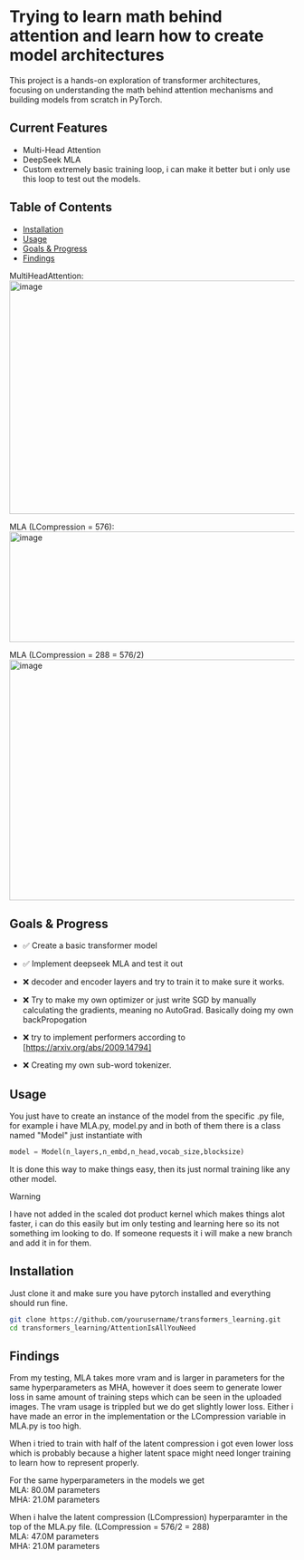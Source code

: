 # Trying to learn math behind attention and learn how to create model architectures
This project is a hands-on exploration of transformer architectures, focusing on understanding the math behind attention mechanisms and building models from scratch in PyTorch.    

## Current Features
- Multi-Head Attention
- DeepSeek MLA
- Custom extremely basic training loop, i can make it better but i only use this loop to test out the models.

## Table of Contents
- [Installation](#installation)
- [Usage](#usage)
- [Goals & Progress](#goals--progress)
- [Findings](#findings)

MultiHeadAttention:
<img width="1274" height="412" alt="image" src="https://github.com/user-attachments/assets/2e738f78-34ae-40b2-b9a2-c34608f8056c" />

MLA (LCompression = 576):  
<img width="769" height="195" alt="image" src="https://github.com/user-attachments/assets/4ddf061f-78ed-4c00-9ff0-caaaaddbbc77" />

MLA (LCompression = 288 = 576/2)
<img width="740" height="425" alt="image" src="https://github.com/user-attachments/assets/1b616ec2-f665-44e8-9bfa-58cae971ae28" />

## Goals & Progress

- ✅ Create a basic transformer model

- ✅ Implement deepseek MLA and test it out

- ❌ decoder and encoder layers and try to train it to make sure it works.

- ❌ Try to make my own optimizer or just write SGD by manually calculating the gradients, meaning no AutoGrad. Basically doing my own backPropogation

- ❌ try to implement performers according to [https://arxiv.org/abs/2009.14794]

- ❌ Creating my own sub-word tokenizer.

## Usage
You just have to create an instance of the model from the specific .py file, for example i have MLA.py, model.py and in both of them there is a class named "Model" just instantiate with  
```py
model = Model(n_layers,n_embd,n_head,vocab_size,blocksize)
```  
It is done this way to make things easy, then its just normal training like any other model. 
> [!WARNING]  
> I have not added in the scaled dot product kernel which makes things alot faster, i can do this easily but im only testing and learning here so its not something im looking to do. If someone requests it i will make a new branch and add it in for them.
  
  
## Installation
Just clone it and make sure you have pytorch installed and everything should run fine.  
```bash
git clone https://github.com/yourusername/transformers_learning.git
cd transformers_learning/AttentionIsAllYouNeed
```  
  
## Findings
From my testing, MLA takes more vram and is larger in parameters for the same hyperparameters as MHA, however it does seem to generate lower loss in same amount of training steps which can be seen in the uploaded images. The vram usage is trippled but we do get slightly lower loss. Either i have made an error in the implementation or the LCompression variable in MLA.py is too high.

When i tried to train with half of the latent compression i got even lower loss which is probably because a higher latent space might need longer training to learn how to represent properly.

For the same hyperparameters in the models we get  
MLA: 80.0M parameters  
MHA: 21.0M parameters  
  
When i halve the latent compression (LCompression) hyperparamter in the top of the MLA.py file. (LCompression = 576/2 = 288)  
MLA: 47.0M parameters  
MHA: 21.0M parameters  
